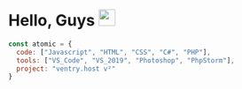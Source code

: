# Hello, Guys <img src="https://github.com/AtomicWasTaken/Atomic/blob/main/wave.gif" width="30px">

<p align="center">
  <a href="https://github.com/atomicwastaken">
     </a>
</p>

```javascript
const atomic = {
  code: ["Javascript", "HTML", "CSS", "C#", "PHP"],
  tools: ["VS_Code", "VS_2019", "Photoshop", "PhpStorm"],
  project: "ventry.host v²"
}
```
  <!--[![trophy](https://github-profile-trophy.vercel.app/?username=AtomicWasTaken&theme=onedark)](https://github.com/ryo-ma/github-profile-trophy)-->
